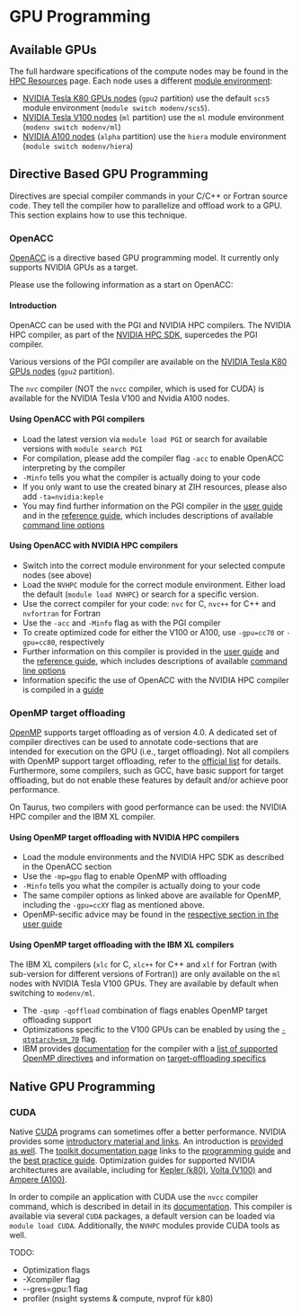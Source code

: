 # GPU Programming

## Available GPUs

The full hardware specifications of the compute nodes may be found in the [HPC Resources](https://doc.zih.tu-dresden.de/jobs_and_resources/hardware_overview/#hpc-resources) page.
Each node uses a different [module environment](https://doc.zih.tu-dresden.de/software/modules/#module-environments): 
* [NVIDIA Tesla K80 GPUs nodes](https://doc.zih.tu-dresden.de/jobs_and_resources/hardware_overview/#island-2-phase-2-intel-haswell-cpus-nvidia-k80-gpus) (`gpu2` partition) use the default `scs5` module environment (`module switch modenv/scs5`). 
* [NVIDIA Tesla V100 nodes](https://doc.zih.tu-dresden.de/jobs_and_resources/hardware_overview/#ibm-power9-nodes-for-machine-learning) (`ml` partition) use the `ml` module environment (`modenv switch modenv/ml`)
* [NVIDIA A100 nodes](https://doc.zih.tu-dresden.de/jobs_and_resources/hardware_overview/#amd-rome-cpus-nvidia-a100) (`alpha` partition) use the `hiera` module environment (`module switch modenv/hiera`)

## Directive Based GPU Programming

Directives are special compiler commands in your C/C++ or Fortran source code. They tell the
compiler how to parallelize and offload work to a GPU. This section explains how to use this
technique.

### OpenACC

[OpenACC](https://www.openacc.org) is a directive based GPU programming model. It currently
only supports NVIDIA GPUs as a target.

Please use the following information as a start on OpenACC:

#### Introduction

OpenACC can be used with the PGI and NVIDIA HPC compilers. The NVIDIA HPC compiler, as part of the [NVIDIA HPC SDK](https://docs.nvidia.com/hpc-sdk/index.html), supercedes the PGI compiler. 

Various versions of the PGI compiler are available on the [NVIDIA Tesla K80 GPUs nodes](https://doc.zih.tu-dresden.de/jobs_and_resources/hardware_overview/#island-2-phase-2-intel-haswell-cpus-nvidia-k80-gpus) (`gpu2` partition). 

The `nvc` compiler (NOT the `nvcc` compiler, which is used for CUDA) is available for the NVIDIA Tesla V100 and Nvidia A100 nodes.

#### Using OpenACC with PGI compilers

* Load the latest version via `module load PGI` or search for available versions with `module search PGI`
* For compilation, please add the compiler flag `-acc` to enable OpenACC interpreting by the
  compiler
* `-Minfo` tells you what the compiler is actually doing to your code
* If you only want to use the created binary at ZIH resources, please also add `-ta=nvidia:keple`
* You may find further information on the PGI compiler in the [user guide](https://docs.nvidia.com/hpc-sdk/pgi-compilers/20.4/x86/pgi-user-guide/index.htm) and in the [reference guide](https://docs.nvidia.com/hpc-sdk/pgi-compilers/20.4/x86/pgi-ref-guide/index.htm), which includes descriptions of available [command line options](https://docs.nvidia.com/hpc-sdk/pgi-compilers/20.4/x86/pgi-ref-guide/index.htm#cmdln-options-ref)

#### Using OpenACC with NVIDIA HPC compilers

* Switch into the correct module environment for your selected compute nodes (see above)
* Load the `NVHPC` module for the correct module environment. Either load the default (`module load NVHPC`) or search for a specific version.
* Use the correct compiler for your code: `nvc` for C, `nvc++` for C++ and `nvfortran` for Fortran
* Use the `-acc` and `-Minfo` flag as with the PGI compiler
* To create optimized code for either the V100 or A100, use `-gpu=cc70` or `-gpu=cc80`, respectively
* Further information on this compiler is provided in the [user guide](https://docs.nvidia.com/hpc-sdk/compilers/hpc-compilers-user-guide/index.html) and the [reference guide](https://docs.nvidia.com/hpc-sdk/compilers/hpc-compilers-ref-guide/index.html), which includes descriptions of available [command line options](https://docs.nvidia.com/hpc-sdk/compilers/hpc-compilers-ref-guide/index.html#cmdln-options-ref) 
* Information specific the use of OpenACC with the NVIDIA HPC compiler is compiled in a [guide](https://docs.nvidia.com/hpc-sdk/compilers/openacc-gs/index.html)

### OpenMP target offloading

[OpenMP](https://www.openmp.org/) supports target offloading as of version 4.0. 
A dedicated set of compiler directives can be used to annotate code-sections that are intended for execution on the GPU (i.e., target offloading).
Not all compilers with OpenMP support target offloading, refer to the [official list](https://www.openmp.org/resources/openmp-compilers-tools/) for details. 
Furthermore, some compilers, such as GCC, have basic support for target offloading, but do not enable these features by default and/or achieve poor performance.

On Taurus, two compilers with good performance can be used: the NVIDIA HPC compiler and the IBM XL compiler.

#### Using OpenMP target offloading with NVIDIA HPC compilers

* Load the module environments and the NVIDIA HPC SDK as described in the OpenACC section
* Use the `-mp=gpu` flag to enable OpenMP with offloading
* `-Minfo` tells you what the compiler is actually doing to your code
* The same compiler options as linked above are available for OpenMP, including the `-gpu=ccXY` flag as mentioned above.
* OpenMP-secific advice may be found in the [respective section in the user guide](https://docs.nvidia.com/hpc-sdk/compilers/hpc-compilers-user-guide/#openmp-use)

#### Using OpenMP target offloading with the IBM XL compilers

The IBM XL compilers (`xlc` for C, `xlc++` for C++ and `xlf` for Fortran (with sub-version for different versions of Fortran)) are only available on the `ml` nodes with NVIDIA Tesla V100 GPUs.
They are available by default when switching to `modenv/ml`.

* The `-qsmp -qoffload` combination of flags enables OpenMP target offloading support
* Optimizations specific to the V100 GPUs can be enabled by using the [`-qtgtarch=sm_70`](https://www.ibm.com/docs/en/xl-c-and-cpp-linux/16.1.1?topic=descriptions-qtgtarch) flag. 
* IBM provides [documentation](https://www.ibm.com/docs/en/xl-c-and-cpp-linux/16.1.1) for the compiler with a [list of supported OpenMP directives](https://www.ibm.com/docs/en/xl-c-and-cpp-linux/16.1.1?topic=reference-pragma-directives-openmp-parallelization) and information on [target-offloading specifics](https://www.ibm.com/docs/en/xl-c-and-cpp-linux/16.1.1?topic=gpus-programming-openmp-device-constructs)


## Native GPU Programming

### CUDA

Native [CUDA](http://www.nvidia.com/cuda) programs can sometimes offer a better performance.
NVIDIA provides some [introductory material and links](https://developer.nvidia.com/how-to-cuda-c-cpp). 
An introduction is [provided as well](https://developer.nvidia.com/blog/even-easier-introduction-cuda/).
The [toolkit documentation page](https://docs.nvidia.com/cuda/index.html) links to the [programming guide](https://docs.nvidia.com/cuda/cuda-c-programming-guide/index.html) and the [best practice guide](https://docs.nvidia.com/cuda/cuda-c-best-practices-guide/index.html).
Optimization guides for supported NVIDIA architectures are available, including for [Kepler (k80)](https://docs.nvidia.com/cuda/kepler-tuning-guide/index.html), [Volta (V100)](https://docs.nvidia.com/cuda/volta-tuning-guide/index.html) and [Ampere (A100)](https://docs.nvidia.com/cuda/ampere-tuning-guide/index.html).

In order to compile an application with CUDA use the `nvcc` compiler command, which is described in detail in its [documentation](https://docs.nvidia.com/cuda/cuda-compiler-driver-nvcc/index.html). 
This compiler is available via several `CUDA` packages, a default version can be loaded via `module load CUDA`.
Additionally, the `NVHPC` modules provide CUDA tools as well.

TODO:
* Optimization flags 
* -Xcompiler flag
* --gres=gpu:1 flag
* profiler (nsight systems & compute, nvprof für k80)
